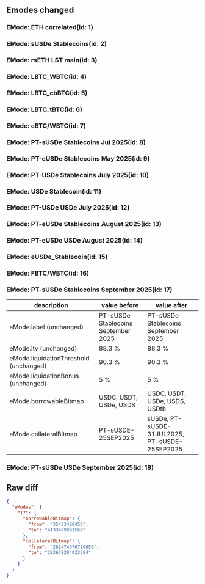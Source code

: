 ## Emodes changed

### EMode: ETH correlated(id: 1)



### EMode: sUSDe Stablecoins(id: 2)



### EMode: rsETH LST main(id: 3)



### EMode: LBTC_WBTC(id: 4)



### EMode: LBTC_cbBTC(id: 5)



### EMode: LBTC_tBTC(id: 6)



### EMode: eBTC/WBTC(id: 7)



### EMode: PT-sUSDe Stablecoins Jul 2025(id: 8)



### EMode: PT-eUSDe Stablecoins May 2025(id: 9)



### EMode: PT-USDe Stablecoins July 2025(id: 10)



### EMode: USDe Stablecoin(id: 11)



### EMode: PT-USDe USDe July 2025(id: 12)



### EMode: PT-eUSDe Stablecoins August 2025(id: 13)



### EMode: PT-eUSDe USDe August 2025(id: 14)



### EMode: eUSDe_Stablecoin(id: 15)



### EMode: FBTC/WBTC(id: 16)



### EMode: PT-sUSDe Stablecoins September 2025(id: 17)

| description | value before | value after |
| --- | --- | --- |
| eMode.label (unchanged) | PT-sUSDe Stablecoins September 2025 | PT-sUSDe Stablecoins September 2025 |
| eMode.ltv (unchanged) | 88.3 % | 88.3 % |
| eMode.liquidationThreshold (unchanged) | 90.3 % | 90.3 % |
| eMode.liquidationBonus (unchanged) | 5 % | 5 % |
| eMode.borrowableBitmap | USDC, USDT, USDe, USDS | USDC, USDT, USDe, USDS, USDtb |
| eMode.collateralBitmap | PT-sUSDE-25SEP2025 | sUSDe, PT-sUSDE-31JUL2025, PT-sUSDE-25SEP2025 |


### EMode: PT-sUSDe USDe September 2025(id: 18)



## Raw diff

```json
{
  "eModes": {
    "17": {
      "borrowableBitmap": {
        "from": "35433480456",
        "to": "4433479991560"
      },
      "collateralBitmap": {
        "from": "281474976710656",
        "to": "283678294933504"
      }
    }
  }
}
```